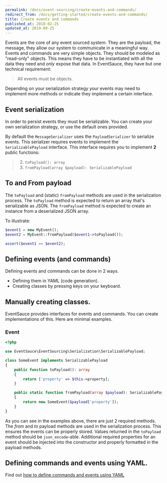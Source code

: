 ```yaml
---
permalink: /docs/event-sourcing/create-events-and-commands/
redirect_from: /docs/getting-started/create-events-and-commands/
title: Create events and commands
published_at: 2018-02-25
updated_at: 2019-09-25
---
```


Events are the core of any event sourced system. They are the payload,
the message, they allow our system to communicate in a meaningful way.
Events and commands are very simple objects. They should be modeled
as "read-only" objects. This means they have to be instantiated with
all the data they need and _only_ expose that data. In EventSauce,
they have but one technical requirement:

> All events must be objects.

Depending on your serialization strategy your events may need to implement
more methods or indicate they implement a certain interface.

## Event serialization

In order to persist events they must be serializable. You can create your
own serialization strategy, or use the default ones provided.

By default the `MessageSerializer` uses the `PayloadSerializer` to serialize
events. This serializer requires events to implement the `SerializablePayload`
interface. This interface requires you to implement **2** public functions:

> 2. `toPayload(): array`
> 3. `fromPayload(array $payload): SerializablePayload`

## To and From payload

The `toPayload` and (static) `fromPayload` methods are used in the serialization
process. The `toPayload` method is expected to return an array that's serializable as JSON.
The `fromPayload` method is expected to create an instance from a deserialized JSON array.

To illustrate:

```php
$event1 = new MyEvent();
$event2 = MyEvent::fromPayload($event1->toPayload());

assert($event1 == $event2);
```

## Defining events (and commands)

Defining events and commands can be done in 2 ways.

* Defining them in YAML (code generation).
* Creating classes by pressing keys on your keyboard.


## Manually creating classes.

EventSauce provides interfaces for events and commands. You can create implementations of this. Here are minimal
examples.

### Event

```php
<?php

use EventSauce\EventSourcing\Serialization\SerializablePayload;

class SomeEvent implements SerializablePayload
{
    public function toPayload(): array
    {
        return ['property' => $this->property];
    }

    public static function fromPayload(array $payload): SerializablePayload
    {
        return new SomeEvent($payload['property']);
    }
}
```

As you can see in the examples above, there are just 2 required methods.  The _from_ and _to_ payload methods are
used in the serialization process. This ensures the events can be properly stored. Values returned in the `toPayload`
method should be `json_encode`-able. Additional required properties for an event should be injected into the constructor
and properly formatted in the payload methods.

## Defining commands and events using YAML.

Find out [how to define commands and events using YAML](/docs/code-generation/from-yaml/)
